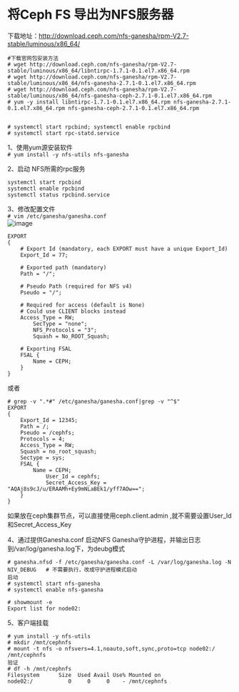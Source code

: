 将Ceph FS 导出为NFS服务器
========================
下载地址：http://download.ceph.com/nfs-ganesha/rpm-V2.7-stable/luminous/x86_64/  
```
#下载官网包安装方法
# wget http://download.ceph.com/nfs-ganesha/rpm-V2.7-stable/luminous/x86_64/libntirpc-1.7.1-0.1.el7.x86_64.rpm
# wget http://download.ceph.com/nfs-ganesha/rpm-V2.7-stable/luminous/x86_64/nfs-ganesha-2.7.1-0.1.el7.x86_64.rpm
# wget http://download.ceph.com/nfs-ganesha/rpm-V2.7-stable/luminous/x86_64/nfs-ganesha-ceph-2.7.1-0.1.el7.x86_64.rpm
# yum -y install libntirpc-1.7.1-0.1.el7.x86_64.rpm nfs-ganesha-2.7.1-0.1.el7.x86_64.rpm nfs-ganesha-ceph-2.7.1-0.1.el7.x86_64.rpm


# systemctl start rpcbind; systemctl enable rpcbind
# systemctl start rpc-statd.service
```  

1、使用yum源安装软件  
``` # yum install -y nfs-utils nfs-ganesha ```  

2、启动 NFS所需的rpc服务  
```
systemctl start rpcbind
systemctl enable rpcbind
systemctl status rpcbind.service
```  

3、修改配置文件  
``` # vim /etc/ganesha/ganesha.conf ```  
![image](https://github.com/mykubernetes/linux-install/blob/master/image/ceph.png)  
```
EXPORT
{
	# Export Id (mandatory, each EXPORT must have a unique Export_Id)
	Export_Id = 77;

	# Exported path (mandatory)
	Path = "/";

	# Pseudo Path (required for NFS v4)
	Pseudo = "/";

	# Required for access (default is None)
	# Could use CLIENT blocks instead
	Access_Type = RW;
        SecType = "none";
        NFS_Protocols = "3";
        Squash = No_ROOT_Squash;

	# Exporting FSAL
	FSAL {
		Name = CEPH;
	}
}
```  
或者  
```
# grep -v ".*#" /etc/ganesha/ganesha.conf|grep -v "^$"
EXPORT
{
    Export_Id = 12345;
    Path = /;
    Pseudo = /cephfs;
    Protocols = 4;
    Access_Type = RW;
    Squash = no_root_squash;
    Sectype = sys;
    FSAL {
        Name = CEPH;
            User_Id = cephfs;
            Secret_Access_Key = "AQAj8s9cJ/u/ERAAMh+Ey9mNLaBEk1/yff7AOw==";
    }
}
```  
如果放在ceph集群节点，可以直接使用ceph.client.admin ,就不需要设置User_Id和Secret_Access_Key  

4、通过提供Ganesha.conf 启动NFS Ganesha守护进程，并输出日志到/var/log/ganesha.log下，为deubg模式 
```
# ganesha.nfsd -f /etc/ganesha/ganesha.conf -L /var/log/ganesha.log -N NIV_DEBUG   # 不需要执行，改成守护进程模式启动
启动
# systemctl start nfs-ganesha
# systemctl enable nfs-ganesha

# showmount -e
Export list for node02:

```  
5、客户端挂载  
```
# yum install -y nfs-utils
# mkdir /mnt/cephnfs
# mount -t nfs -o nfsvers=4.1,noauto,soft,sync,proto=tcp node02:/ /mnt/cephnfs
验证
# df -h /mnt/cephnfs
Filesystem      Size  Used Avail Use% Mounted on
node02:/           0     0     0    - /mnt/cephnfs

```  
